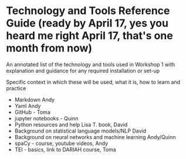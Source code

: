 Technology and Tools Reference Guide (ready by April 17, yes you heard me right April 17, that's one month from now)
=======================

An annotated list of the technology and tools used in Workshop 1 with explanation and guidance for any required installation or set-up    


Specific context in which these will be used, what it is, how to learn and practice   
- Markdown Andy
- Yaml Andy
- GitHub - Toma
- jupyter notebooks - Quinn
- Python resources and help Lisa T. book, David 
- Background on statistical language models/NLP David 
- Background on neural networks and machine learning Andy/Quinn
- spaCy - course, youtube videos, Andy
- TEI - basics, link to DARIAH course, Toma
